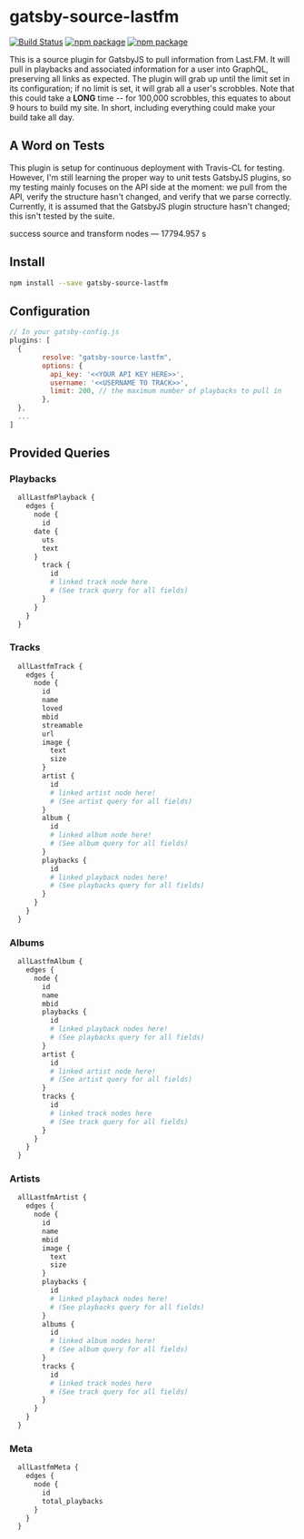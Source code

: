 # gatsby-source-lastfm

[![Build Status](https://travis-ci.org/jamesdanylik/gatsby-source-lastfm.svg?branch=master)](https://travis-ci.org/jamesdanylik/gatsby-source-lastfm)
[![npm package](https://img.shields.io/npm/v/gatsby-source-lastfm.svg)](https://www.npmjs.org/package/gatsby-source-lastfm)
[![npm package](https://img.shields.io/npm/dm/gatsby-source-lastfm.svg)](https://npmcharts.com/compare/gatsby-source-lastfm?minimal=true)

This is a source plugin for GatsbyJS to pull information from Last.FM.  It will pull in playbacks and associated information for a user into GraphQL, preserving all links as expected.  The plugin will grab up until the limit set in its configuration; if no limit is set, it will grab all a user's scrobbles.  Note that this could take a **LONG** time -- for 100,000 scrobbles, this equates to about 9 hours to build my site.  In short, including everything could make your build take all day.

## A Word on Tests
This plugin is setup for continuous deployment with Travis-CL for testing.  However, I'm still learning the proper way to unit tests GatsbyJS plugins, so my testing mainly focuses on the API side at the moment: we pull from the API, verify the structure hasn't changed, and verify that we parse correctly.  Currently, it is assumed that the GatsbyJS plugin structure hasn't changed; this isn't tested by the suite.

success source and transform nodes — 17794.957 s

## Install

```bash
npm install --save gatsby-source-lastfm
```


## Configuration
```javascript
// In your gatsby-config.js
plugins: [
  {
        resolve: "gatsby-source-lastfm",
        options: {
          api_key: '<<YOUR API KEY HERE>>',
          username: '<<USERNAME TO TRACK>>',
          limit: 200, // the maximum number of playbacks to pull in
        },
  },
  ...
]
```

## Provided Queries

### Playbacks
```graphql
  allLastfmPlayback {
    edges {
      node {
        id
      date {
        uts
        text
      }
        track {
          id
          # linked track node here
          # (See track query for all fields)
        }
      }
    }
  }
```
### Tracks
```graphql
  allLastfmTrack {
    edges {
      node {
        id
        name
        loved
        mbid
        streamable
        url
        image {
          text
          size
        }
        artist {
          id
          # linked artist node here!
          # (See artist query for all fields)
        }
        album {
          id
          # linked album node here!
          # (See album query for all fields)
        }
        playbacks {
          id
          # linked playback nodes here!
          # (See playbacks query for all fields)
        }
      }
    }
  }
```

### Albums
```graphql
  allLastfmAlbum {
    edges {
      node {
        id
        name
        mbid
        playbacks {
          id
          # linked playback nodes here!
          # (See playbacks query for all fields)
        }
        artist {
          id
          # linked artist node here!
          # (See artist query for all fields)
        }
        tracks {
          id
          # linked track nodes here
          # (See track query for all fields)
        }
      }
    }
  }
```

### Artists
```graphql
  allLastfmArtist {
    edges {
      node {
        id
        name
        mbid
        image {
          text
          size
        }
        playbacks {
          id
          # linked playback nodes here!
          # (See playbacks query for all fields)
        }
        albums {
          id
          # linked album nodes here!
          # (See album query for all fields)
        }
        tracks {
          id
          # linked track nodes here
          # (See track query for all fields)
        }
      }
    }
  }
```

### Meta
```graphql
  allLastfmMeta {
    edges {
      node {
        id
        total_playbacks
      }
    }
  }
```